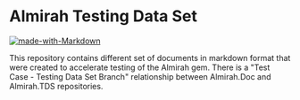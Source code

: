 # Almirah Testing Data Set

[![made-with-Markdown](https://img.shields.io/badge/Made%20with-Markdown-1f425f.svg)](http://commonmark.org)

This repository contains different set of documents in markdown format that were created to accelerate testing of the Almirah gem.
There is a "Test Case - Testing Data Set Branch" relationship between Almirah.Doc and Almirah.TDS repositories.

